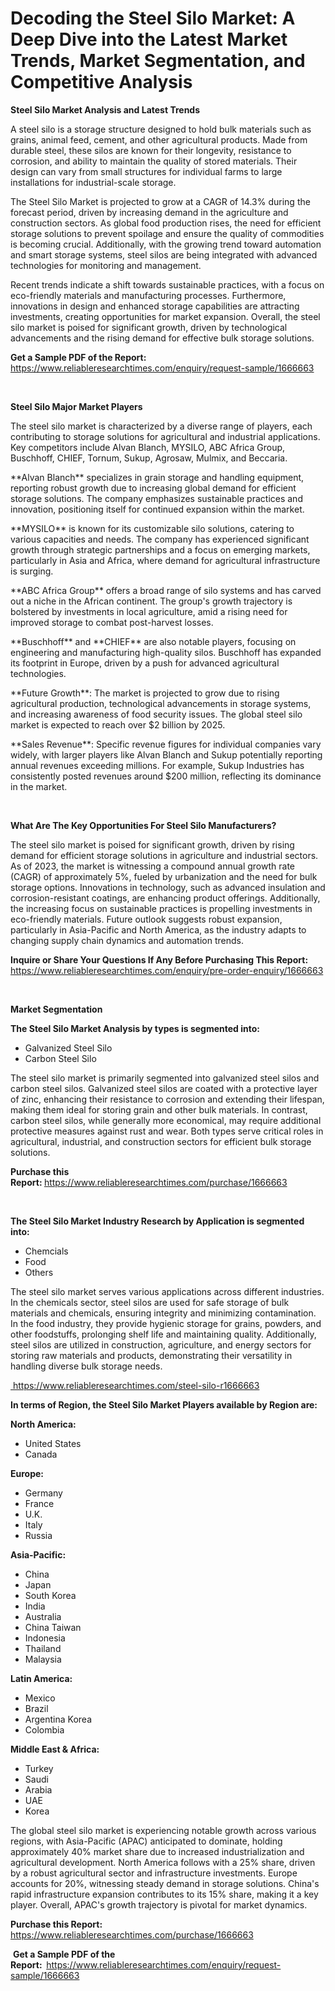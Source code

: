 <p><h1>Decoding the Steel Silo Market: A Deep Dive into the Latest Market Trends, Market Segmentation, and Competitive Analysis</h1></p><p><strong>Steel Silo Market Analysis and Latest Trends</strong></p>
<p><p>A steel silo is a storage structure designed to hold bulk materials such as grains, animal feed, cement, and other agricultural products. Made from durable steel, these silos are known for their longevity, resistance to corrosion, and ability to maintain the quality of stored materials. Their design can vary from small structures for individual farms to large installations for industrial-scale storage.</p><p>The Steel Silo Market is projected to grow at a CAGR of 14.3% during the forecast period, driven by increasing demand in the agriculture and construction sectors. As global food production rises, the need for efficient storage solutions to prevent spoilage and ensure the quality of commodities is becoming crucial. Additionally, with the growing trend toward automation and smart storage systems, steel silos are being integrated with advanced technologies for monitoring and management.</p><p>Recent trends indicate a shift towards sustainable practices, with a focus on eco-friendly materials and manufacturing processes. Furthermore, innovations in design and enhanced storage capabilities are attracting investments, creating opportunities for market expansion. Overall, the steel silo market is poised for significant growth, driven by technological advancements and the rising demand for effective bulk storage solutions.</p></p>
<p><strong>Get a Sample PDF of the Report:&nbsp;</strong> <a href="https://www.reliableresearchtimes.com/enquiry/request-sample/1666663?utm_campaign=3508&utm_medium=2&utm_source=Github&utm_content=ia&utm_term=16042025&utm_id=steel-silo">https://www.reliableresearchtimes.com/enquiry/request-sample/1666663</a></p>
<p>&nbsp;</p>
<p><strong>Steel Silo Major Market Players</strong></p>
<p><p>The steel silo market is characterized by a diverse range of players, each contributing to storage solutions for agricultural and industrial applications. Key competitors include Alvan Blanch, MYSILO, ABC Africa Group, Buschhoff, CHIEF, Tornum, Sukup, Agrosaw, Mulmix, and Beccaria.</p><p>**Alvan Blanch** specializes in grain storage and handling equipment, reporting robust growth due to increasing global demand for efficient storage solutions. The company emphasizes sustainable practices and innovation, positioning itself for continued expansion within the market.</p><p>**MYSILO** is known for its customizable silo solutions, catering to various capacities and needs. The company has experienced significant growth through strategic partnerships and a focus on emerging markets, particularly in Asia and Africa, where demand for agricultural infrastructure is surging.</p><p>**ABC Africa Group** offers a broad range of silo systems and has carved out a niche in the African continent. The group's growth trajectory is bolstered by investments in local agriculture, amid a rising need for improved storage to combat post-harvest losses.</p><p>**Buschhoff** and **CHIEF** are also notable players, focusing on engineering and manufacturing high-quality silos. Buschhoff has expanded its footprint in Europe, driven by a push for advanced agricultural technologies.</p><p>**Future Growth**: The market is projected to grow due to rising agricultural production, technological advancements in storage systems, and increasing awareness of food security issues. The global steel silo market is expected to reach over $2 billion by 2025.</p><p>**Sales Revenue**: Specific revenue figures for individual companies vary widely, with larger players like Alvan Blanch and Sukup potentially reporting annual revenues exceeding millions. For example, Sukup Industries has consistently posted revenues around $200 million, reflecting its dominance in the market.</p></p>
<p>&nbsp;</p>
<p><strong>What Are The Key Opportunities For Steel Silo Manufacturers?</strong></p>
<p><p>The steel silo market is poised for significant growth, driven by rising demand for efficient storage solutions in agriculture and industrial sectors. As of 2023, the market is witnessing a compound annual growth rate (CAGR) of approximately 5%, fueled by urbanization and the need for bulk storage options. Innovations in technology, such as advanced insulation and corrosion-resistant coatings, are enhancing product offerings. Additionally, the increasing focus on sustainable practices is propelling investments in eco-friendly materials. Future outlook suggests robust expansion, particularly in Asia-Pacific and North America, as the industry adapts to changing supply chain dynamics and automation trends.</p></p>
<p><strong>Inquire or Share Your Questions If Any Before Purchasing This Report:</strong> <a href="https://www.reliableresearchtimes.com/enquiry/pre-order-enquiry/1666663?utm_campaign=3508&utm_medium=2&utm_source=Github&utm_content=ia&utm_term=16042025&utm_id=steel-silo">https://www.reliableresearchtimes.com/enquiry/pre-order-enquiry/1666663</a></p>
<p>&nbsp;</p>
<p><strong>Market Segmentation</strong></p>
<p><strong>The Steel Silo Market Analysis by types is segmented into:</strong></p>
<p><ul><li>Galvanized Steel Silo</li><li>Carbon Steel Silo</li></ul></p>
<p><p>The steel silo market is primarily segmented into galvanized steel silos and carbon steel silos. Galvanized steel silos are coated with a protective layer of zinc, enhancing their resistance to corrosion and extending their lifespan, making them ideal for storing grain and other bulk materials. In contrast, carbon steel silos, while generally more economical, may require additional protective measures against rust and wear. Both types serve critical roles in agricultural, industrial, and construction sectors for efficient bulk storage solutions.</p></p>
<p><strong>Purchase this Report:&nbsp;</strong><a href="https://www.reliableresearchtimes.com/purchase/1666663?utm_campaign=3508&utm_medium=2&utm_source=Github&utm_content=ia&utm_term=16042025&utm_id=steel-silo">https://www.reliableresearchtimes.com/purchase/1666663</a></p>
<p>&nbsp;</p>
<p><strong>The Steel Silo Market Industry Research by Application is segmented into:</strong></p>
<p><ul><li>Chemcials</li><li>Food</li><li>Others</li></ul></p>
<p><p>The steel silo market serves various applications across different industries. In the chemicals sector, steel silos are used for safe storage of bulk materials and chemicals, ensuring integrity and minimizing contamination. In the food industry, they provide hygienic storage for grains, powders, and other foodstuffs, prolonging shelf life and maintaining quality. Additionally, steel silos are utilized in construction, agriculture, and energy sectors for storing raw materials and products, demonstrating their versatility in handling diverse bulk storage needs.</p></p>
<p><a href="https://www.reliableresearchtimes.com/steel-silo-r1666663?utm_campaign=3508&utm_medium=2&utm_source=Github&utm_content=ia&utm_term=16042025&utm_id=steel-silo">&nbsp;https://www.reliableresearchtimes.com/steel-silo-r1666663</a></p>
<p><strong>In terms of Region, the Steel Silo Market Players available by Region are:</strong></p>
<p>
    <p> <strong> North America: </strong>
        <ul>
            <li>United States</li>
            <li>Canada</li>
        </ul>
        </p> 
    <p> <strong> Europe: </strong>
        <ul>
            <li>Germany</li>
            <li>France</li>
            <li>U.K.</li>
            <li>Italy</li>
            <li>Russia</li>
        </ul>
        </p> 
    <p> <strong> Asia-Pacific: </strong>
        <ul>
            <li>China</li>
            <li>Japan</li>
            <li>South Korea</li>
            <li>India</li>
            <li>Australia</li>
            <li>China Taiwan</li>
            <li>Indonesia</li>
            <li>Thailand</li>
            <li>Malaysia</li>
        </ul>
        </p> 
    <p> <strong> Latin America: </strong>
        <ul>
            <li>Mexico</li>
            <li>Brazil</li>
            <li>Argentina Korea</li>
            <li>Colombia</li>
        </ul>
        </p> 
    <p> <strong> Middle East & Africa: </strong>
        <ul>
            <li>Turkey</li>
            <li>Saudi</li>
            <li>Arabia</li>
            <li>UAE</li>
            <li>Korea</li>
        </ul>
    </p>
    </p>
<p><p>The global steel silo market is experiencing notable growth across various regions, with Asia-Pacific (APAC) anticipated to dominate, holding approximately 40% market share due to increased industrialization and agricultural development. North America follows with a 25% share, driven by a robust agricultural sector and infrastructure investments. Europe accounts for 20%, witnessing steady demand in storage solutions. China's rapid infrastructure expansion contributes to its 15% share, making it a key player. Overall, APAC's growth trajectory is pivotal for market dynamics.</p></p>
<p><strong>Purchase this Report: </strong><a href="https://www.reliableresearchtimes.com/purchase/1666663?utm_campaign=3508&utm_medium=2&utm_source=Github&utm_content=ia&utm_term=16042025&utm_id=steel-silo">https://www.reliableresearchtimes.com/purchase/1666663</a></p>
<p>&nbsp;<strong>Get a Sample PDF of the Report:&nbsp;&nbsp;</strong><a href="https://www.reliableresearchtimes.com/enquiry/request-sample/1666663?utm_campaign=3508&utm_medium=2&utm_source=Github&utm_content=ia&utm_term=16042025&utm_id=steel-silo">https://www.reliableresearchtimes.com/enquiry/request-sample/1666663</a></p>
<p><strong></strong></p>
<p><p></p><p></p><p></p></p>